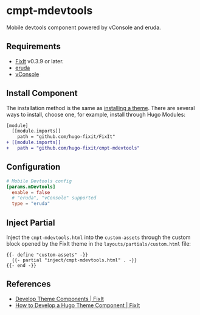 # cmpt-mdevtools

Mobile devtools component powered by vConsole and eruda.

## Requirements

- [FixIt](https://github.com/hugo-fixit/FixIt) v0.3.9 or later.
- [eruda](https://github.com/liriliri/eruda)
- [vConsole](https://github.com/Tencent/vConsole)

## Install Component

The installation method is the same as [installing a theme](https://fixit.lruihao.cn/documentation/installation/). There are several ways to install, choose one, for example, install through Hugo Modules:

```diff
[module]
  [[module.imports]]
    path = "github.com/hugo-fixit/FixIt"
+ [[module.imports]]
+   path = "github.com/hugo-fixit/cmpt-mdevtools"
```

## Configuration

```toml
# Mobile Devtools config
[params.mDevtools]
  enable = false
  # "eruda", "vConsole" supported
  type = "eruda"
```

## Inject Partial

Inject the `cmpt-mdevtools.html` into the `custom-assets` through the custom block opened by the FixIt theme in the `layouts/partials/custom.html` file:

```go-html-template
{{- define "custom-assets" -}}
  {{- partial "inject/cmpt-mdevtools.html" . -}}
{{- end -}}
```

## References

- [Develop Theme Components | FixIt](https://fixit.lruihao.cn/contributing/components/)
- [How to Develop a Hugo Theme Component | FixIt](https://fixit.lruihao.cn/components/dev-component/)
